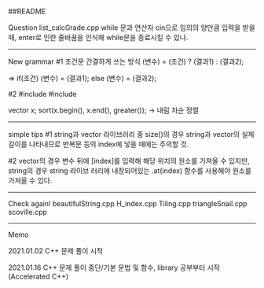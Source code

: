 ##README

Question list_calcGrade.cpp
while 문과 연산자 cin으로 임의의 양만큼 입력을 받을 때, enter로 인한 줄바꿈을 인식해 while문을 종료시킬 수 있나.

-------------------------------------------------------------------------------------------

New grammar
#1
조건문 간결하게 쓰는 방식
(변수) = (조건) ? (결과1) : (결과2);

=>
if(조건) (변수) = (결과1);
else (변수) = (결과2);
	
#2
#include <algorithm>
#include <functional>

vector<type> x;
sort(x.begin(), x.end(), greater<type>()); -> 내림 차순 정렬





-------------------------------------------------------------------------------------------

simple tips
#1
string과 vector 라이브러리 중 size()의 경우 string과 vector의 실제 길이를 나타내므로 반복문 등의 index에
넣을 때에는 주의할 것.

#2
vector의 경우 변수 뒤에 [index]를 입력해 해당 위치의 원소를 가져올 수 있지만, string의 경우 string 라이브
러리에 내장되어있는 .at(index) 함수를 사용해야 원소를 가져올 수 있다.



-------------------------------------------------------------------------------------------

Check again!
beautifulString.cpp
H_index.cpp
Tiling.cpp
triangleSnail.cpp
scoville.cpp



-------------------------------------------------------------------------------------------


Memo

2021.01.02
C++ 문제 풀이 시작

2021.01.16
C++ 문제 풀이 중단/기본 문법 및 함수, library 공부부터 시작(Accelerated C++)